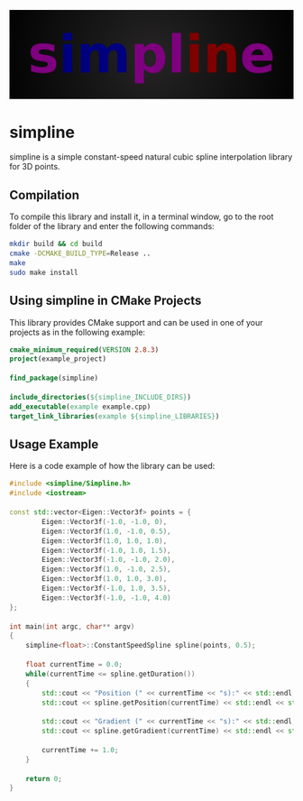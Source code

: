 ![](logo.png)

# simpline
simpline is a simple constant-speed natural cubic spline interpolation library for 3D points.

## Compilation
To compile this library and install it, in a terminal window, go to the root folder of the library and enter the following commands:
```bash
mkdir build && cd build
cmake -DCMAKE_BUILD_TYPE=Release ..
make
sudo make install
```

## Using simpline in CMake Projects
This library provides CMake support and can be used in one of your projects as in the following example:
```cmake
cmake_minimum_required(VERSION 2.8.3)
project(example_project)

find_package(simpline)

include_directories(${simpline_INCLUDE_DIRS})
add_executable(example example.cpp)
target_link_libraries(example ${simpline_LIBRARIES})
```

## Usage Example
Here is a code example of how the library can be used:
```c++
#include <simpline/Simpline.h>
#include <iostream>

const std::vector<Eigen::Vector3f> points = {
		Eigen::Vector3f(-1.0, -1.0, 0),
		Eigen::Vector3f(1.0, -1.0, 0.5),
		Eigen::Vector3f(1.0, 1.0, 1.0),
		Eigen::Vector3f(-1.0, 1.0, 1.5),
		Eigen::Vector3f(-1.0, -1.0, 2.0),
		Eigen::Vector3f(1.0, -1.0, 2.5),
		Eigen::Vector3f(1.0, 1.0, 3.0),
		Eigen::Vector3f(-1.0, 1.0, 3.5),
		Eigen::Vector3f(-1.0, -1.0, 4.0)
};

int main(int argc, char** argv)
{
	simpline<float>::ConstantSpeedSpline spline(points, 0.5);
	
	float currentTime = 0.0;
	while(currentTime <= spline.getDuration())
	{
		std::cout << "Position (" << currentTime << "s):" << std::endl;
		std::cout << spline.getPosition(currentTime) << std::endl << std::endl;
		
		std::cout << "Gradient (" << currentTime << "s):" << std::endl;
		std::cout << spline.getGradient(currentTime) << std::endl << std::endl;
		
		currentTime += 1.0;
	}

	return 0;
}
```
